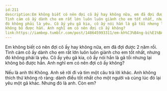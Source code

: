 ```yaml
---
id:211
description:Em không biết có nên đợi cô ấy hay không nữa, em đã đợi được 2 năm rồi.
Tình cảm cô ấy dành cho em rất lớn luôn luôn giành cho em tốt nhất, nhưng
đó không phải là yêu. Cô ấy yêu gã kia, cô ấy nói hắn là gã tồi nhưng lại
không bỏ được hắn. Anh nghĩ em có nên đợi cô ấy không?
link:https://iambep.tumblr.com/post/148645993311/em-kh%C3%B4ng-bi%E1%BA%BFt-c%C3%B3-n%C3%AAn-%C4%91%E1%BB%A3i-c%C3%B4-%E1%BA%A5y-hay-kh%C3%B4ng-n%E1%BB%AFa-em
---
```


Em không biết có nên đợi cô ấy hay không nữa, em đã đợi được 2 năm rồi.
Tình cảm cô ấy dành cho em rất lớn luôn luôn giành cho em tốt nhất, nhưng
đó không phải là yêu. Cô ấy yêu gã kia, cô ấy nói hắn là gã tồi nhưng lại
không bỏ được hắn. Anh nghĩ em có nên đợi cô ấy không?

Nếu là anh thì Không. Anh sẽ rời đi và tìm một câu trả lời khác. Anh không
thích thứ không rõ ràng: dành điều tốt nhất cho một người và cùng lúc đó
lại yêu một gã khác. Nhưng đó là anh. Còn em?